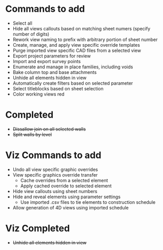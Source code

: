 # Commands to add

+ Select all
+ Hide all views callouts based on matching sheet numers (specify number of digits)
+ Rework view naming to prefix with arbitrary portion of sheet number
+ Create, manage, and apply view specific override templates
+ Purge imported view specific CAD files from a selected view
+ Export project parameters for review
+ Import and export survey points
+ Enumerate and manage in place families, including voids
+ Bake column top and base attachments
+ Unhide all elements hidden in view
+ Automatically create filters based on selected parameter
+ Select titleblocks based on sheet selection
+ Color working views red

# Completed

+ ~~Dissallow join on all selected walls~~
+ ~~Split walls by level~~

# Viz Commands to add

+ Undo all view specific graphic overrides
+ View specific graphics override transfer
    - Cache overrides from a selected element
    - Apply cached override to selected element
+ Hide view callouts using sheet numbers
+ Hide and reveal elements using parameter settings
    - Use imported .csv files to tie elements to construction schedule
+ Allow generation of 4D views using imported schedule

# Viz Completed

+ ~~Unhide all elements hidden in view~~